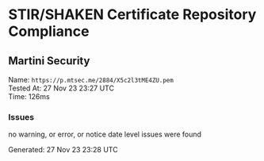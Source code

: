 # STIR/SHAKEN Certificate Repository Compliance

## Martini Security

Name: `https://p.mtsec.me/2884/X5c2l3tME4ZU.pem`\
Tested At: 27 Nov 23 23:27 UTC\
Time: 126ms

### Issues

no warning, or error, or notice date level issues were found

Generated: 27 Nov 23 23:28 UTC